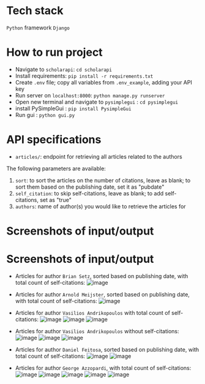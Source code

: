 # Tech stack
`Python` framework `Django`

# How to run project

* Navigate to `scholarapi`: `cd scholarapi`
* Install requirements: `pip install -r requirements.txt`
* Create `.env` file; copy all variables from `.env_example`, adding your API key
* Run server on `localhost:8000`: `python manage.py runserver`
* Open new terminal and navigate to `pysimplegui` : `cd pysimplegui`
* install PySimpleGui : `pip install PysimpleGui`
* Run gui : `python gui.py`

# API specifications

* `articles/`: endpoint for retrieving all articles related to the authors

The following parameters are available:
1. `sort`: to sort the articles on the number of citations, leave as blank; to sort them based on the publishing date, set it as "pubdate"
2. `self_citation`: to skip self-citations, leave as blank; to add self-citations, set as "true"
3. `authors`: name of author(s) you would like to retrieve the articles for 

# Screenshots of input/output

# Screenshots of input/output

* Articles for author `Brian Setz`, sorted based on publishing date, with total count of self-citations:
  ![image](https://github.com/user-attachments/assets/6b239f8d-29c6-4a5a-ae18-9c4eb2411c9d)

* Articles for author `Arnold Meijster`, sorted based on publishing date, with total count of self-citations:
  ![image](https://github.com/user-attachments/assets/cb205503-721c-45e1-b0dd-066414d7f2be)

* Articles for author `Vasilios Andrikopoulos` with total count of self-citations:
  ![image](https://github.com/user-attachments/assets/a8862397-8374-4bdb-90bd-ae000c9609de)
  ![image](https://github.com/user-attachments/assets/fc019c97-4bad-4eeb-b2d1-bde245ba393a)
  ![image](https://github.com/user-attachments/assets/511501bd-ef8a-41e1-b6c6-62a863e8bd0d)

* Articles for author `Vasilios Andrikopoulos` without self-citations:
  ![image](https://github.com/user-attachments/assets/44249a91-bcff-4bf8-92d6-ae368f809100)
  ![image](https://github.com/user-attachments/assets/f3b1bd48-92e7-4937-be43-80002ed132a2)
  ![image](https://github.com/user-attachments/assets/7f6c70aa-f08b-4bd1-a4a9-be0a0ee9cde5)

* Articles for author `Daniel Feitosa`, sorted based on publishing date, with total count of self-citations:
  ![image](https://github.com/user-attachments/assets/124a6f23-552c-47f8-b250-599676981c7c)
  ![image](https://github.com/user-attachments/assets/510611de-6b62-46a4-9bdc-502ef1dd9b0d)

* Articles for author `George Azzopardi`, with total count of self-citations:
  ![image](https://github.com/user-attachments/assets/0b461ba3-c56b-445c-8799-d08820283c0b)
  ![image](https://github.com/user-attachments/assets/b920f234-9087-43a1-96df-ad65096c88ce)
  ![image](https://github.com/user-attachments/assets/7e754679-5d6e-40aa-bcc9-aea16327fdba)
  ![image](https://github.com/user-attachments/assets/8eb0b4ee-7e2e-4399-9d68-c4ce076faaba)
  ![image](https://github.com/user-attachments/assets/30665fa6-823f-4e8c-aa9d-e4c49aa09e81)



